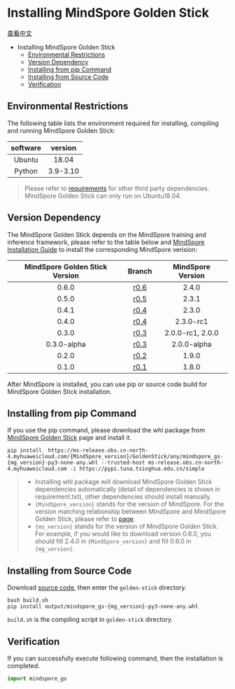 # Installing MindSpore Golden Stick

[查看中文](../docs_zh_cn/install.md)

<!-- TOC -->

- Installing MindSpore Golden Stick
    - [Environmental Restrictions](#environmental-restrictions)
    - [Version Dependency](#version-dependency)
    - [Installing from pip Command](#installing-from-pip-command)
    - [Installing from Source Code](#installing-from-source-code)
    - [Verification](#verification)

<!-- /TOC -->

## Environmental Restrictions

The following table lists the environment required for installing, compiling and running MindSpore Golden Stick:

| software | version  |
| :-----: | :-----: |
| Ubuntu  |  18.04  |
| Python  |  3.9-3.10 |

> Please refer to [requirements](https://gitee.com/mindspore/golden-stick/blob/master/requirements.txt) for other third party dependencies.
> MindSpore Golden Stick can only run on Ubuntu18.04.

## Version Dependency

The MindSpore Golden Stick depends on the MindSpore training and inference framework, please refer to the table below and [MindSpore Installation Guide](https://mindspore.cn/install) to install the corresponding MindSpore verision:

| MindSpore Golden Stick Version |                         Branch                               | MindSpore Version |
| :---------------------: | :-----------------------------------------------------------------: | :-------: |
|          0.6.0          | [r0.6](https://gitee.com/mindspore/golden-stick/tree/r0.6.0/)       |   2.4.0   |
|          0.5.0          | [r0.5](https://gitee.com/mindspore/golden-stick/tree/r0.5.0/)       |   2.3.1   |
|          0.4.1          | [r0.4](https://gitee.com/mindspore/golden-stick/tree/r0.4.1/)       |   2.3.0   |
|          0.4.0          | [r0.4](https://gitee.com/mindspore/golden-stick/tree/r0.4/)         |   2.3.0-rc1   |
|          0.3.0          | [r0.3](https://gitee.com/mindspore/golden-stick/tree/r0.3/)         |   2.0.0-rc1, 2.0.0   |
|       0.3.0-alpha       | [r0.3](https://gitee.com/mindspore/golden-stick/tree/v0.3.0-alpha/) |   2.0.0-alpha   |
|          0.2.0          | [r0.2](https://gitee.com/mindspore/golden-stick/tree/r0.2/)         |   1.9.0   |
|          0.1.0          | [r0.1](https://gitee.com/mindspore/golden-stick/tree/r0.1/)         |   1.8.0   |

After MindSpore is installed, you can use pip or source code build for MindSpore Golden Stick installation.

## Installing from pip Command

If you use the pip command, please download the whl package from [MindSpore Golden Stick](https://www.mindspore.cn/versions/en) page and install it.

```shell
pip install  https://ms-release.obs.cn-north-4.myhuaweicloud.com/{MindSpore_version}/GoldenStick/any/mindspore_gs-{mg_version}-py3-none-any.whl --trusted-host ms-release.obs.cn-north-4.myhuaweicloud.com -i https://pypi.tuna.tsinghua.edu.cn/simple
```

> - Installing whl package will download MindSpore Golden Stick dependencies automatically (detail of dependencies is shown in requirement.txt),  other dependencies should install manually.
> - `{MindSpore_version}` stands for the version of MindSpore. For the version matching relationship between MindSpore and MindSpore Golden Stick, please refer to [page](https://www.mindspore.cn/versions).
> - `{ms_version}` stands for the version of MindSpore Golden Stick. For example, if you would like to download version 0.6.0, you should fill 2.4.0 in `{MindSpore_version}` and fill 0.6.0 in `{mg_version}`.

## Installing from Source Code

Download [source code](https://gitee.com/mindspore/golden-stick), then enter the `golden-stick` directory.

```shell
bash build.sh
pip install output/mindspore_gs-{mg_version}-py3-none-any.whl
```

`build.sh` is the compiling script in `golden-stick` directory.

## Verification

If you can successfully execute following command, then the installation is completed.

```python
import mindspore_gs
```
